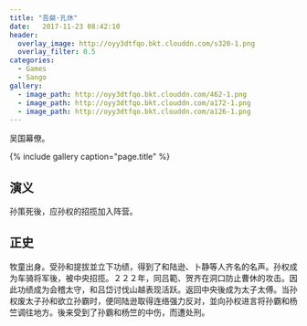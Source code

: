 ```yaml
---
title: "吾粲·孔休"
date:   2017-11-23 08:42:10
header:
  overlay_image: http://oyy3dtfqo.bkt.clouddn.com/s320-1.png
  overlay_filter: 0.5
categories:
  - Games
  - Sango
gallery:
  - image_path: http://oyy3dtfqo.bkt.clouddn.com/462-1.png
  - image_path: http://oyy3dtfqo.bkt.clouddn.com/a172-1.png
  - image_path: http://oyy3dtfqo.bkt.clouddn.com/a126-1.png
---
```


吴国幕僚。

{% include gallery caption="page.title" %}

## 演义

孙策死後，应孙权的招揽加入阵营。

## 正史

牧童出身。受孙和提拔並立下功绩，得到了和陆逊、卜静等人齐名的名声。孙权成为车骑将军後，被中央招揽。２２２年，同吕範、贺齐在洞口防止曹休的攻击。因此功绩成为会稽太守，和吕岱讨伐山越表现活跃。返回中央後成为太子太傅。当孙权废太子孙和欲立孙霸时，便同陆逊取得连络强力反对，並向孙权进言将孙霸和杨竺调往地方。後来受到了孙霸和杨竺的中伤，而遭处刑。